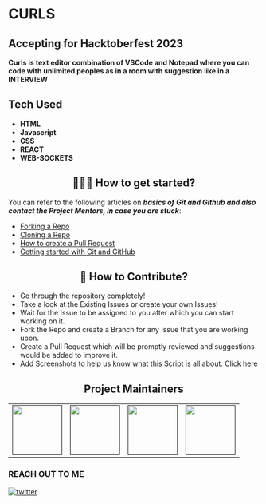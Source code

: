 # CURLS
## Accepting for Hacktoberfest 2023
**Curls is text editor combination of <b>VSCode and Notepad</b> where you can code with unlimited peoples as in a room with suggestion like in a INTERVIEW**

## Tech Used
- **HTML**
- **Javascript**
- **CSS**
- **REACT**
- **WEB-SOCKETS**
  
<h2 align=center> 👨🏻‍💻 How to get started? </h2> 

You can refer to the following articles on **_basics of Git and Github and also contact the Project Mentors, in case you are stuck_**:

- [Forking a Repo](https://help.github.com/en/github/getting-started-with-github/fork-a-repo)
- [Cloning a Repo](https://docs.github.com/en/repositories/creating-and-managing-repositories/cloning-a-repository)
- [How to create a Pull Request](https://opensource.com/article/19/7/create-pull-request-github)
- [Getting started with Git and GitHub](https://www.youtube.com/watch?v=apGV9Kg7ics&t=1878s)

<h2 align=center> 📝 How to Contribute? </h2>  


- Go through the repository completely!
- Take a look at the Existing Issues or create your own Issues!
- Wait for the Issue to be assigned to you after which you can start working on it.
- Fork the Repo and create a Branch for any Issue that you are working upon.
- Create a Pull Request which will be promptly reviewed and suggestions would be added to improve it.
- Add Screenshots to help us know what this Script is all about.
 [Click here](./CONTRIBUTING.md)

<h2 align=center>Project Maintainers</h2> 
<table align="center">
	<tr >
    <td align="center">
            <a href="">
              <img src="" width="100px" alt=""/><br />
              <sub><b></b></sub>
            </a>
   </td>
    <td align="center">
            <a href="">
              <img src="" width="100px" alt=""/><br />
              <sub><b></b></sub>
            </a>
   </td>
    <td align="center">
            <a href="">
              <img src="" width="100px" alt=""/><br />
              <sub><b></b></sub>
            </a>
   </td>
   <td align="center">
            <a href="">
              <img src="" width="100px" alt=""/><br />
              <sub><b></b></sub>
            </a>
   </td>
  </tr>
</table>


### **REACH OUT TO ME**

[![twitter](https://img.shields.io/badge/twitter-0A66C2?style=for-the-badge&logo=twitter&logoColor=white)](https://twitter.com/marshadkhn)



